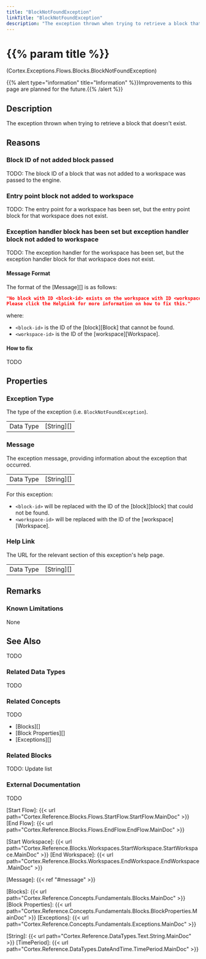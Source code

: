 ```yaml
---
title: "BlockNotFoundException"
linkTitle: "BlockNotFoundException"
description: "The exception thrown when trying to retrieve a block that doesn't exist."
---
```


# {{% param title %}}

<p class="namespace">(Cortex.Exceptions.Flows.Blocks.BlockNotFoundException)</p>
{{% alert type="information" title="Information" %}}Improvements to this page are planned for the future.{{% /alert %}}

## Description

The exception thrown when trying to retrieve a block that doesn't exist.

## Reasons

### Block ID of not added block passed

TODO: The block ID of a block that was not added to a workspace was passed to the engine.

### Entry point block not added to workspace

TODO: The entry point for a workspace has been set, but the entry point block for that workspace does not exist.

### Exception handler block has been set but exception handler block not added to workspace

TODO: The exception handler for the workspace has been set, but the exception handler block for that workspace does not exist.

#### Message Format

The format of the [Message][] is as follows:

```json
"No block with ID <block-id> exists on the workspace with ID <workspace-id>.
Please click the HelpLink for more information on how to fix this."
```

where:

* `<block-id>` is the ID of the [block][Block] that cannot be found.
* `<workspace-id>` is the ID of the [workspace][Workspace].

#### How to fix

TODO

## Properties

### Exception Type

The type of the exception (i.e. `BlockNotFoundException`).

| | |
|-----------|------------|
| Data Type | [String][] |

### Message

The exception message, providing information about the exception that occurred.

| | |
|-----------|------------|
| Data Type | [String][] |

For this exception:

* `<block-id>` will be replaced with the ID of the [block][block] that could not be found.
* `<workspace-id>` will be replaced with the ID of the [workspace][Workspace].

### Help Link

The URL for the relevant section of this exception's help page.

| | |
|-----------|------------|
| Data Type | [String][] |

## Remarks

### Known Limitations

None

## See Also

TODO

### Related Data Types

TODO

### Related Concepts

TODO

* [Blocks][]
* [Block Properties][]
* [Exceptions][]

### Related Blocks

TODO: Update list
  
### External Documentation

TODO

[Start Flow]: {{< url path="Cortex.Reference.Blocks.Flows.StartFlow.StartFlow.MainDoc" >}}
[End Flow]: {{< url path="Cortex.Reference.Blocks.Flows.EndFlow.EndFlow.MainDoc" >}}

[Start Workspace]: {{< url path="Cortex.Reference.Blocks.Workspaces.StartWorkspace.StartWorkspace.MainDoc" >}}
[End Workspace]: {{< url path="Cortex.Reference.Blocks.Workspaces.EndWorkspace.EndWorkspace.MainDoc" >}}

[Message]: {{< ref "#message" >}}

[Blocks]: {{< url path="Cortex.Reference.Concepts.Fundamentals.Blocks.MainDoc" >}}
[Block Properties]: {{< url path="Cortex.Reference.Concepts.Fundamentals.Blocks.BlockProperties.MainDoc" >}}
[Exceptions]: {{< url path="Cortex.Reference.Concepts.Fundamentals.Exceptions.MainDoc" >}}

[String]: {{< url path="Cortex.Reference.DataTypes.Text.String.MainDoc" >}}
[TimePeriod]: {{< url path="Cortex.Reference.DataTypes.DateAndTime.TimePeriod.MainDoc" >}}
